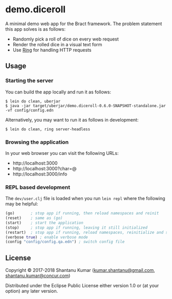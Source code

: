 # demo.diceroll

A minimal demo web app for the Bract framework. The problem statement this app solves is as follows:

- Randomly pick a roll of dice on every web request
- Render the rolled dice in a visual text form
- Use [Ring](https://github.com/ring-clojure) for handling HTTP requests


## Usage

### Starting the server

You can build the app locally and run it as follows:

```shell
$ lein do clean, uberjar
$ java -jar target/uberjar/demo.diceroll-0.6.0-SNAPSHOT-standalone.jar -vf config/config.edn
```

Alternatively, you may want to run it as follows in development:

```shell
$ lein do clean, ring server-headless
```


### Browsing the application

In your web browser you can visit the following URLs:

- http://localhost:3000
- http://localhost:3000?char=@
- http://localhost:3000/info


### REPL based development

The `dev/user.clj` file is loaded when you run `lein repl` where the following may be helpful:

```clojure
(go)       ; stop app if running, then reload namespaces and reinit
(reset)    ; same as (go)
(start)    ; start the application
(stop)     ; stop app if running, leaving it still initialized
(restart)  ; stop app if running, reload namespaces, reinitialize and start up
(verbose true) ; enable verbose mode
(config "config/config.qa.edn") ; switch config file
```


## License

Copyright © 2017-2018 Shantanu Kumar (kumar.shantanu@gmail.com, shantanu.kumar@concur.com)

Distributed under the Eclipse Public License either version 1.0 or (at
your option) any later version.
